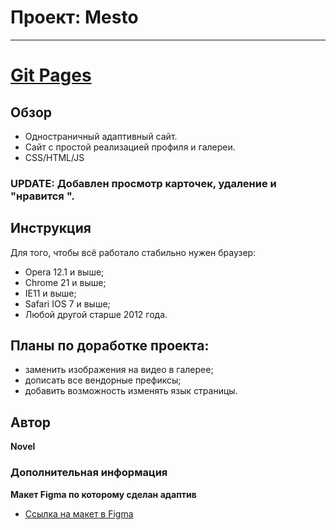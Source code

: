  # Проект: Mesto
------
# [Git Pages](https://barahbabah.github.io/mesto/)
## Обзор
* Одностраничный адаптивный сайт.
* Сайт с простой реализацией профиля и галереи.
* CSS/HTML/JS
### UPDATE: Добавлен просмотр карточек, удаление и "нравится ".
## Инструкция
Для того, чтобы всё работало стабильно нужен браузер:
* Opera 12.1 и выше;
* Chrome 21 и выше;
* IE11 и выше;
* Safari IOS 7 и выше;
* Любой другой старше 2012 года.
## Планы по доработке проекта:
* заменить изображения на видео в галерее;
* дописать все вендорные префиксы;
* добавить возможность изменять язык страницы.
## Автор
**Novel**  
### Дополнительная информация
**Макет Figma по которому сделан адаптив**
* [Ссылка на макет в Figma](https://www.figma.com/file/2cn9N9jSkmxD84oJik7xL7/JavaScript.-Sprint-4?node-id=28212%3A2&t=veuacAaeVtoYftEC-0)
